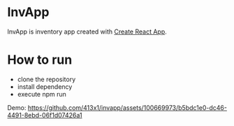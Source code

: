 # InvApp
InvApp is inventory app created with [Create React App](https://github.com/facebook/create-react-app).


# How to run
- clone the repository
- install dependency
- execute npm run

Demo:
https://github.com/413x1/invapp/assets/100669973/b5bdc1e0-dc46-4491-8ebd-06f1d07426a1

